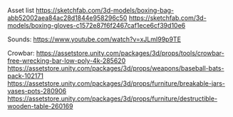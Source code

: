 Asset list
https://sketchfab.com/3d-models/boxing-bag-abb52002aea84ac28d1844e958296c50
https://sketchfab.com/3d-models/boxing-gloves-c1572e87f6f2467caf1ece6cf39d10e6

Sounds:
https://www.youtube.com/watch?v=xJLmI99p9TE


Crowbar:
https://assetstore.unity.com/packages/3d/props/tools/crowbar-free-wrecking-bar-low-poly-4k-285620
https://assetstore.unity.com/packages/3d/props/weapons/baseball-bats-pack-102171 
https://assetstore.unity.com/packages/3d/props/furniture/breakable-jars-vases-pots-280906 
https://assetstore.unity.com/packages/3d/props/furniture/destructible-wooden-table-260169 
